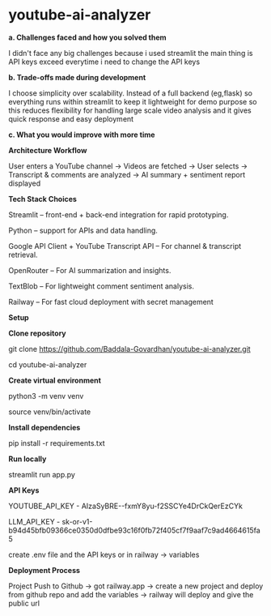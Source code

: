 # youtube-ai-analyzer


**a. Challenges faced and how you solved them**

I didn't face any big challenges because i used streamlit the main thing is API keys exceed everytime i need to change the API keys 

**b. Trade-offs made during development**

I choose simplicity over scalability. Instead of a full backend (eg,flask) so everything runs within streamlit to keep it lightweight for demo purpose so this reduces flexibility for handling large scale video analysis and it gives quick response  and easy deployment

**c. What you would improve with more time**



**Architecture Workflow**

User enters a YouTube channel -> Videos are fetched -> User selects -> Transcript & comments are analyzed -> AI summary + sentiment report displayed

**Tech Stack Choices**

Streamlit –  front-end + back-end integration for rapid prototyping.

Python –  support for APIs and data handling.

Google API Client + YouTube Transcript API – For channel & transcript retrieval.

OpenRouter – For AI summarization and insights.

TextBlob – For lightweight comment sentiment analysis.

Railway – For fast cloud deployment with secret management

**Setup**

**Clone repository**

git clone https://github.com/Baddala-Govardhan/youtube-ai-analyzer.git

cd youtube-ai-analyzer

**Create virtual environment**

python3 -m venv venv

source venv/bin/activate

**Install dependencies**

pip install -r requirements.txt

**Run locally**

streamlit run app.py


**API Keys**

YOUTUBE_API_KEY - AIzaSyBRE--fxmY8yu-f2SSCYe4DrCkQerEzCYk

LLM_API_KEY - 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

create .env file and the API keys or in railway -> variables 


**Deployment Process**

Project Push to Github -> got railway.app -> create a new project and deploy from github repo and add the variables -> railway will deploy and give the public url 







